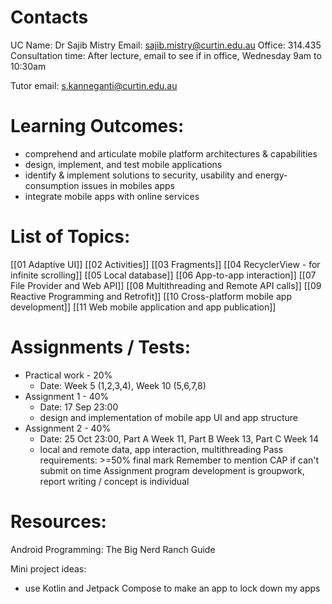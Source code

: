 # Contacts
UC Name: Dr Sajib Mistry
Email: sajib.mistry@curtin.edu.au
Office: 314.435
Consultation time: After lecture, email to see if in office, Wednesday 9am to 10:30am

Tutor email: s.kanneganti@curtin.edu.au
# Learning Outcomes:
- comprehend and articulate mobile platform architectures & capabilities
- design, implement, and test mobile applications
- identify & implement solutions to security, usability and energy-consumption issues in mobiles apps
- integrate mobile apps with online services
# List of Topics:
[[01 Adaptive UI]]
[[02 Activities]]
[[03 Fragments]]
[[04 RecyclerView - for infinite scrolling]]
[[05 Local database]]
[[06 App-to-app interaction]]
[[07 File Provider and Web API]]
[[08 Multithreading and Remote API calls]]
[[09 Reactive Programming and Retrofit]]
[[10 Cross-platform mobile app development]]
[[11 Web mobile application and app publication]]

# Assignments / Tests:
- Practical work - 20%
	- Date: Week 5 (1,2,3,4), Week 10 (5,6,7,8)
- Assignment 1 - 40%
	- Date: 17 Sep 23:00
	- design and implementation of mobile app UI and app structure
- Assignment 2 - 40%
	- Date: 25 Oct 23:00, Part A Week 11, Part B Week 13, Part C Week 14
	- local and remote data, app interaction, multithreading
Pass requirements: >=50% final mark
Remember to mention CAP if can't submit on time
Assignment program development is groupwork, report writing / concept is individual
# Resources:
Android Programming: The Big Nerd Ranch Guide

Mini project ideas:
- use Kotlin and Jetpack Compose to make an app to lock down my apps

